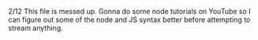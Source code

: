 2/12
This file is messed up. Gonna do some node tutorials on YouTube so I can figure out some of the node and JS syntax better before attempting to stream anything.